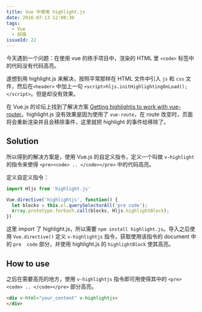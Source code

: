 ```yaml
---
title: Vue 中使用 highlight.js
date: 2016-07-13 12:08:30
tags:
  - Vue
  - 前端
issueId: 22
---
```


今天遇到一个问题：在使用 vue 的练手项目中，渲染的 HTML 里 `<code>` 标签中的代码没有代码高亮。

遂想到用 highlight.js 来解决，按照平常那样在 HTML 文件中引入 `js` 和 `css` 文件，然后在`<header>` 中加上一句 `<script>hljs.initHighlightingOnLoad();</script>`。但是却没有效果。

在 Vue.js 的论坛上找到了解决方案 [Getting highlightjs to work with vue-router](https://forum.vuejs.org/topic/3514/getting-highlightjs-to-work-with-vue-router)。highlight.js 没有效果是因为使用了 `vue-route`，在 route 改变时，页面将会重新渲染并且会移除事件，这里就把 highlight 的事件给移除了。
<!--more-->

## Solution
所以得到的解决方案是，使用 Vue.js 的自定义指令，定义一个叫做 `v-highlight` 的指令来使得 `<pre><code> .. </code></pre>` 中的代码高亮。

定义自定义指令：
``` js
import Hljs from 'highlight.js'

Vue.directive('highlightjs', function() {
  let blocks = this.el.querySelectorAll('pre code');
  Array.prototype.forEach.call(blocks, Hljs.highlightBlock);
})
```

这里 import 了 highlight.js，所以需要 `npm install highlight.js`。导入之后使用 `Vue.directive()` 定义 `v-highlightjs` 指令，获取使用该指令的 document 中的 `pre  code` 部分，并使用 highlight.js 的 `highlightBlock` 使其高亮。

## How to use
之后在需要高亮的地方，使用 `v-highlightjs` 指令即可用使得其中的 `<pre><code> .. </code></pre>` 部分高亮。

``` html
<div v-html="your_content" v-highlightjs>
</div>
```
